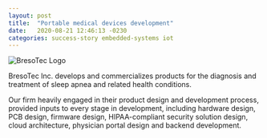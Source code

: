 ```yaml
---
layout: post
title:  "Portable medical devices development"
date:   2020-08-21 12:46:13 -0230
categories: success-story embedded-systems iot
---
```


![BresoTec Logo](https://secureservercdn.net/198.71.233.135/31e.677.myftpupload.com/wp-content/uploads/2018/02/logo-final-dark.png)

BresoTec Inc. develops and commercializes products for the diagnosis and treatment of sleep apnea and related health conditions.

Our firm heavily engaged in their product design and development process, provided inputs to every stage in development, including hardware design, PCB design, firmware design, HIPAA-compliant security solution design, cloud architecture, physician portal design and backend development.

